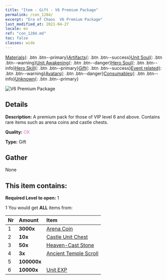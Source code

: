 ```yaml
---
title: "Item - Gift - V6 Premium Package"
permalink: /con_1284/
excerpt: "Era of Chaos  V6 Premium Package"
last_modified_at: 2021-04-27
locale: en
ref: "con_1284.md"
toc: false
classes: wide
---
```

 [Materials](/Items/){: .btn .btn--primary}[Artifacts](/Items/Artifacts/){: .btn .btn--success}[Unit Soul](/Items/UnitSoul/){: .btn .btn--warning}[Unit Awakening](/Items/UnitAwakening/){: .btn .btn--danger}[Hero Soul](/Items/HeroSoul/){: .btn .btn--info}[Hero Skill](/Items/HeroSkill/){: .btn .btn--primary}[Gift](/Items/Gift/){: .btn .btn--success}[Event related](/Items/Events/){: .btn .btn--warning}[Avatars](/Items/Avatars/){: .btn .btn--danger}[Consumables](/Items/Consumables/){: .btn .btn--info}[Unknown](/Items/Unknown/){: .btn .btn--primary}

 ![V6 Premium Package](/images/t/i_905006.png)

## Details
 **Description:** A premium pack for those of VIP level 6 and above. Contains rare items such as arena coins and castle chests.

 **Quality:** <span style="color: #DA70D6">OK</span>

 **Type:** Gift

## Gather

  None

## This item contains:

 **Required Level to open:** 1

 1 You would get **ALL** items  from:

  | Nr | Amount |     Item    |
  |:---|:-------|:------------|
  | 1 |  **3000x** | [Arena Coin](/Items/con_903/) |  | 
  | 2 |  **10x** | [Castle Unit Chest](/Items/con_1269/) |  | 
  | 3 |  **50x** | [Heaven-Cast Stone](/Items/art_188/) |  | 
  | 4 |  **3x** | [Ancient Temple Scroll](/Items/con_697/) |  | 
  | 5 |  **100000x** | <i class="fas fa-coins"/> |  | 
  | 6 |  **10000x** | [Unit EXP](/Items/con_902/) |  | 

